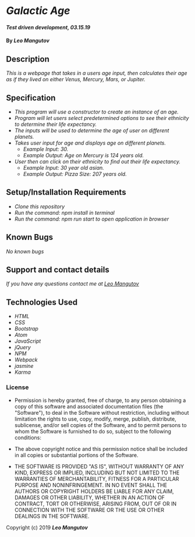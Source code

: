 # _Galactic Age_

#### _Test driven development, 03.15.19_

#### By _**Leo Mangutov**_

## Description

_This is a webpage that takes in a users age input, then calculates their age as if they lived on either Venus, Mercury, Mars, or Jupiter._

## Specification
* _This program will use a constructor to create an instance of an age._
* _Program will let users select predetermined options to see their ethnicity to determine their life expectancy._
* _The inputs will be used to determine the age of user on different planets._
* _Takes user input for age and displays age on different planets._
    * _Example Input: 30._
    * _Example Output: Age on Mercury is 124 years old._
* _User then can click on their ethnicity to find out their life expectancy._
    * _Example Input: 30 year old asian._
    * _Example Output: Pizza Size: 207 years old._

## Setup/Installation Requirements

* _Clone this repository_
* _Run the command: npm install in terminal_
* _Run the command: npm run start to open application in browser_


## Known Bugs

_No known bugs_

## Support and contact details

_If you have any questions contact me at <a href="mailto:leo.mangutov@gmail.com">Leo Mangutov</a>_

## Technologies Used

* _HTML_
* _CSS_
* _Bootstrap_
* _Atom_
* _JavaScript_
* _jQuery_
* _NPM_
* _Webpack_
* _jasmine_
* _Karma_

### License

* Permission is hereby granted, free of charge, to any person obtaining a copy
of this software and associated documentation files (the "Software"), to deal
in the Software without restriction, including without limitation the rights
to use, copy, modify, merge, publish, distribute, sublicense, and/or sell
copies of the Software, and to permit persons to whom the Software is
furnished to do so, subject to the following conditions:

* The above copyright notice and this permission notice shall be included in all
copies or substantial portions of the Software.

* THE SOFTWARE IS PROVIDED "AS IS", WITHOUT WARRANTY OF ANY KIND, EXPRESS OR
IMPLIED, INCLUDING BUT NOT LIMITED TO THE WARRANTIES OF MERCHANTABILITY,
FITNESS FOR A PARTICULAR PURPOSE AND NONINFRINGEMENT. IN NO EVENT SHALL THE
AUTHORS OR COPYRIGHT HOLDERS BE LIABLE FOR ANY CLAIM, DAMAGES OR OTHER
LIABILITY, WHETHER IN AN ACTION OF CONTRACT, TORT OR OTHERWISE, ARISING FROM,
OUT OF OR IN CONNECTION WITH THE SOFTWARE OR THE USE OR OTHER DEALINGS IN THE
SOFTWARE.

Copyright (c) 2019 **_Leo Mangutov_**
